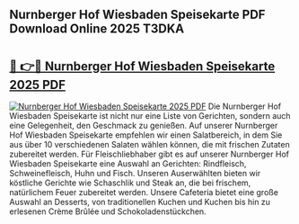 ## Nurnberger Hof Wiesbaden Speisekarte PDF Download Online 2025 T3DKA

# <h2><a href="http://gc8ugc.nevu.top/?p=Nurnberger+Hof+Wiesbaden+Speisekarte">🔗 👉🔴 Nurnberger Hof Wiesbaden Speisekarte 2025 PDF</a></h2>

[![Nurnberger Hof Wiesbaden Speisekarte 2025 PDF](https://i.imgur.com/dBaPXMq.png)](http://gc8ugc.nevu.top/?p=Nurnberger+Hof+Wiesbaden+Speisekarte)
Die Nurnberger Hof Wiesbaden Speisekarte ist nicht nur eine Liste von Gerichten, sondern auch eine Gelegenheit, den Geschmack zu genießen. Auf unserer Nurnberger Hof Wiesbaden Speisekarte empfehlen wir einen Salatbereich, in dem Sie aus über 10 verschiedenen Salaten wählen können, die mit frischen Zutaten zubereitet werden. Für Fleischliebhaber gibt es auf unserer Nurnberger Hof Wiesbaden Speisekarte eine Auswahl an Gerichten: Rindfleisch, Schweinefleisch, Huhn und Fisch. Unseren Auserwählten bieten wir köstliche Gerichte wie Schaschlik und Steak an, die bei frischem, natürlichem Feuer zubereitet werden. Unsere Cafeteria bietet eine große Auswahl an Desserts, von traditionellen Kuchen und Kuchen bis hin zu erlesenen Crème Brûlée und Schokoladenstückchen.

